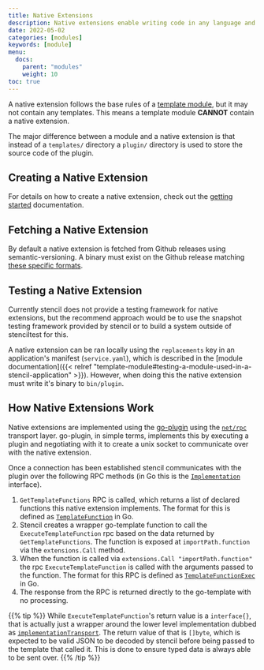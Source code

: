 ```yaml
---
title: Native Extensions
description: Native extensions enable writing code in any language and consuming it in a template.
date: 2022-05-02
categories: [modules]
keywords: [module]
menu:
  docs:
    parent: "modules"
    weight: 10
toc: true
---
```


A native extension follows the base rules of a [template module](module), but it may not contain any templates. This means a template module **CANNOT** contain a native extension.

The major difference between a module and a native extension is that instead of a `templates/` directory a `plugin/` directory is used to store the source code of the plugin.

## Creating a Native Extension

For details on how to create a native extension, check out the [getting started](/stencil/getting-started/) documentation.

## Fetching a Native Extension

By default a native extension is fetched from Github releases using semantic-versioning. A binary must exist on the Github release matching [these specific formats](https://github.com/getoutreach/gobox/blob/v1.38.1/pkg/updater/github.go#L455).

## Testing a Native Extension

Currently stencil does not provide a testing framework for native extensions, but the recommend approach would be to use the snapshot testing framework provided by stencil or to build a system outside of stenciltest for this.

A native extension can be ran locally using the `replacements` key in an application's manifest (`service.yaml`), which is described in the [module documentation]({{< relref "template-module#testing-a-module-used-in-a-stencil-application" >}}). However, when doing this the native extension must write it's binary to `bin/plugin`. 

## How Native Extensions Work

Native extensions are implemented using the [go-plugin](https://github.com/hashicorp/go-plugin) using the [`net/rpc`](https://pkg.go.dev/net/rpc) transport layer. go-plugin, in simple terms, implements this by executing a plugin and negotiating with it to create a unix socket to communicate over with the native extension.

Once a connection has been established stencil communicates with the plugin over the following RPC methods (in Go this is the [`Implementation`](https://pkg.go.dev/github.com/getoutreach/stencil/pkg/extensions/apiv1#Implementation) interface).

1. `GetTemplateFunctions` RPC is called, which returns a list of declared functions this native extension implements. The format for this is defined as [`TemplateFunction`](https://pkg.go.dev/github.com/getoutreach/stencil/pkg/extensions/apiv1#TemplateFunction) in Go.
2. Stencil creates a wrapper go-template function to call the `ExecuteTemplateFunction` rpc based on the data returned by `GetTemplateFunctions`. The function is exposed at `importPath.function` via the `extensions.Call` method.
3. When the function is called via `extensions.Call "importPath.function"` the rpc `ExecuteTemplateFunction` is called with the arguments passed to the function. The format for this RPC is defined as [`TemplateFunctionExec`](https://pkg.go.dev/github.com/getoutreach/stencil/pkg/extensions/apiv1#TemplateFunctionExec) in Go.
4. The response from the RPC is returned directly to the go-template with no processing.

{{% tip %}}
While `ExecuteTemplateFunction`'s return value is a `interface{}`, that is actually just a wrapper around the lower level implementation dubbed as [`implementationTransport`](https://github.com/getoutreach/stencil/blob/v1.14.2/pkg/extensions/apiv1/transport.go#L25). The return value of that is `[]byte`, which is expected to be valid JSON to be decoded by stencil before being passed to the template that called it. This is done to ensure typed data is always able to be sent over.
{{% /tip %}}